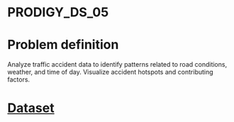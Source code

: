 # PRODIGY_DS_05

# Problem definition
Analyze traffic accident data to identify patterns related to road conditions, weather, and time of day. Visualize accident hotspots and contributing factors.

# [Dataset](https://www.kaggle.com/datasets/sobhanmoosavi/us-accidents)
